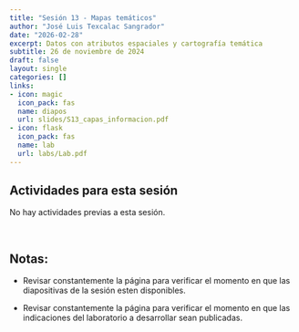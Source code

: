 ```yaml
---
title: "Sesión 13 - Mapas temáticos"
author: "José Luis Texcalac Sangrador"
date: "2026-02-28"
excerpt: Datos con atributos espaciales y cartografía temática
subtitle: 26 de noviembre de 2024
draft: false
layout: single
categories: []
links:
- icon: magic
  icon_pack: fas
  name: diapos
  url: slides/S13_capas_informacion.pdf
- icon: flask
  icon_pack: fas
  name: lab
  url: labs/Lab.pdf
---
```


## Actividades para esta sesión 

No hay actividades previas a esta sesión.

&nbsp;

## Notas:

* Revisar constantemente la página para verificar el momento en que las 
diapositivas de la sesión esten disponibles.

* Revisar constantemente la página para verificar el momento en que las 
indicaciones del laboratorio a desarrollar sean publicadas.

&nbsp;
